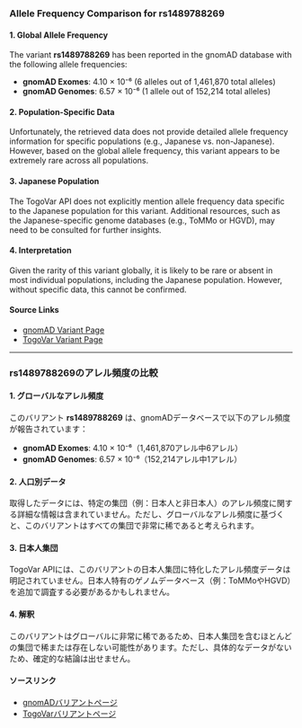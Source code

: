 ### Allele Frequency Comparison for rs1489788269

#### 1. Global Allele Frequency
The variant **rs1489788269** has been reported in the gnomAD database with the following allele frequencies:
- **gnomAD Exomes**: 4.10 × 10⁻⁶ (6 alleles out of 1,461,870 total alleles)
- **gnomAD Genomes**: 6.57 × 10⁻⁶ (1 allele out of 152,214 total alleles)

#### 2. Population-Specific Data
Unfortunately, the retrieved data does not provide detailed allele frequency information for specific populations (e.g., Japanese vs. non-Japanese). However, based on the global allele frequency, this variant appears to be extremely rare across all populations.

#### 3. Japanese Population
The TogoVar API does not explicitly mention allele frequency data specific to the Japanese population for this variant. Additional resources, such as the Japanese-specific genome databases (e.g., ToMMo or HGVD), may need to be consulted for further insights.

#### 4. Interpretation
Given the rarity of this variant globally, it is likely to be rare or absent in most individual populations, including the Japanese population. However, without specific data, this cannot be confirmed.

#### Source Links
- [gnomAD Variant Page](https://gnomad.broadinstitute.org/variant/17-8111519-T-C?dataset=gnomad_r4)
- [TogoVar Variant Page](https://togovar.org/dbsnp/rs1489788269)

---

### rs1489788269のアレル頻度の比較

#### 1. グローバルなアレル頻度
このバリアント **rs1489788269** は、gnomADデータベースで以下のアレル頻度が報告されています：
- **gnomAD Exomes**: 4.10 × 10⁻⁶（1,461,870アレル中6アレル）
- **gnomAD Genomes**: 6.57 × 10⁻⁶（152,214アレル中1アレル）

#### 2. 人口別データ
取得したデータには、特定の集団（例：日本人と非日本人）のアレル頻度に関する詳細な情報は含まれていません。ただし、グローバルなアレル頻度に基づくと、このバリアントはすべての集団で非常に稀であると考えられます。

#### 3. 日本人集団
TogoVar APIには、このバリアントの日本人集団に特化したアレル頻度データは明記されていません。日本人特有のゲノムデータベース（例：ToMMoやHGVD）を追加で調査する必要があるかもしれません。

#### 4. 解釈
このバリアントはグローバルに非常に稀であるため、日本人集団を含むほとんどの集団で稀または存在しない可能性があります。ただし、具体的なデータがないため、確定的な結論は出せません。

#### ソースリンク
- [gnomADバリアントページ](https://gnomad.broadinstitute.org/variant/17-8111519-T-C?dataset=gnomad_r4)
- [TogoVarバリアントページ](https://togovar.org/dbsnp/rs1489788269)